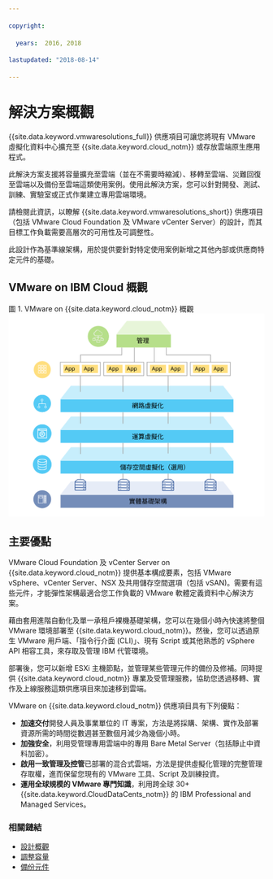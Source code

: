 ```yaml
---

copyright:

  years:  2016, 2018

lastupdated: "2018-08-14"

---
```


# 解決方案概觀

{{site.data.keyword.vmwaresolutions_full}} 供應項目可讓您將現有 VMware 虛擬化資料中心擴充至 {{site.data.keyword.cloud_notm}} 或存放雲端原生應用程式。

此解決方案支援將容量擴充至雲端（並在不需要時縮減）、移轉至雲端、災難回復至雲端以及備份至雲端這類使用案例。使用此解決方案，您可以針對開發、測試、訓練、實驗室或正式作業建立專用雲端環境。

請檢閱此資訊，以瞭解 {{site.data.keyword.vmwaresolutions_short}} 供應項目（包括 VMware Cloud Foundation 及 VMware vCenter Server）的設計，而其目標工作負載需要高層次的可用性及可調整性。

此設計作為基準線架構，用於提供要針對特定使用案例新增之其他內部或供應商特定元件的基礎。

## VMware on IBM Cloud 概觀

圖 1. VMware on {{site.data.keyword.cloud_notm}} 概觀
![VMware on {{site.data.keyword.cloud_notm}} 概觀](solution_overview.svg "此解決方案虛擬化可執行您應用程式之 VM 所耗用的運算、網路及選用儲存空間資源。")

## 主要優點

VMware Cloud Foundation 及 vCenter Server on {{site.data.keyword.cloud_notm}} 提供基本構成要素，包括 VMware vSphere、vCenter Server、NSX 及共用儲存空間選項（包括 vSAN)。需要有這些元件，才能彈性架構最適合您工作負載的 VMware 軟體定義資料中心解決方案。 

藉由套用進階自動化及單一承租戶裸機基礎架構，您可以在幾個小時內快速將整個 VMware 環境部署至 {{site.data.keyword.cloud_notm}}。然後，您可以透過原生 VMware 用戶端、「指令行介面 (CLI)」、現有 Script 或其他熟悉的 vSphere API 相容工具，來存取及管理 IBM 代管環境。

部署後，您可以新增 ESXi 主機節點，並管理某些管理元件的備份及修補。同時提供 {{site.data.keyword.cloud_notm}} 專業及受管理服務，協助您透過移轉、實作及上線服務這類供應項目來加速移到雲端。

VMware on {{site.data.keyword.cloud_notm}} 供應項目具有下列優點：

* **加速交付**開發人員及事業單位的 IT 專案，方法是將採購、架構、實作及部署資源所需的時間從數週甚至數個月減少為幾個小時。
* **加強安全**，利用受管理專用雲端中的專用 Bare Metal Server（包括靜止中資料加密）。
* **啟用一致管理及控管**已部署的混合式雲端，方法是提供虛擬化管理的完整管理存取權，進而保留您現有的 VMware 工具、Script 及訓練投資。
* **運用全球規模的 VMware 專門知識**，利用跨全球 30+ {{site.data.keyword.CloudDataCents_notm}} 的 IBM Professional and Managed Services。

### 相關鏈結

* [設計概觀](design_overview.html)
* [調整容量](solution_scaling.html)
* [備份元件](solution_backingup.html)
